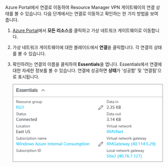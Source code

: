 Azure Portal에서 연결로 이동하여 Resource Manager VPN 게이트웨이의 연결 상태를 볼 수 있습니다. 다음 단계에서는 연결로 이동하고 확인하는 한 가지 방법을 보여 줍니다.

1. [Azure Portal](http://portal.azure.com)에서 **모든 리소스**를 클릭하고 가상 네트워크 게이트웨이로 이동합니다.
2. 가상 네트워크 게이트웨이에 대한 블레이드에서 **연결**을 클릭합니다. 각 연결의 상태를 볼 수 있습니다.
3. 확인하려는 연결의 이름을 클릭하여 **Essentials**을 엽니다. Essentials에서 연결에 대한 자세한 정보를 볼 수 있습니다. 연결에 성공하면 **상태**가 '성공함' 및 '연결됨'으로 표시됩니다.
   
    ![Azure Portal을 사용하여 VPN 게이트웨이 연결 확인](./media/vpn-gateway-verify-connection-portal-rm-include/connectionsucceeded.png)



<!--HONumber=Jan17_HO5-->


